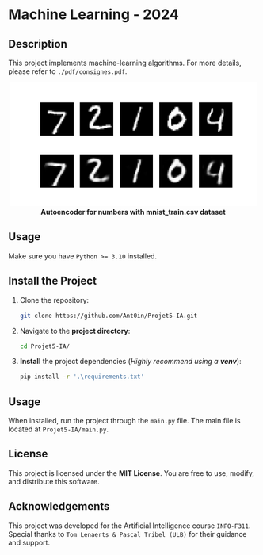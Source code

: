 # Machine Learning - 2024


## Description

This project implements machine-learning algorithms. For more details, please refer to `./pdf/consignes.pdf`.

<p align="center">
  <img src="./pdf/numbers.png" alt="intro problem" width="500"/>
  <br/>
  <strong>Autoencoder for numbers with mnist_train.csv dataset</strong>
</p>


## Usage

Make sure you have `Python >= 3.10` installed.


## Install the Project

1. Clone the repository:
   ```bash
   git clone https://github.com/Ant0in/Projet5-IA.git
   ```

2. Navigate to the **project directory**:
   ```bash
   cd Projet5-IA/
   ```

3. **Install** the project dependencies (*Highly recommend using a **venv***):
   ```bash
   pip install -r '.\requirements.txt'
   ```


## Usage

When installed, run the project through the `main.py` file. 
The main file is located at `Projet5-IA/main.py`.


## License

This project is licensed under the **MIT License**. You are free to use, modify, and distribute this software.


## Acknowledgements

This project was developed for the Artificial Intelligence course `INFO-F311`. Special thanks to `Tom Lenaerts & Pascal Tribel (ULB)` for their guidance and support.

